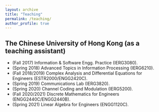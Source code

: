 ```yaml
---
layout: archive
title: "Teaching"
permalink: /teaching/
author_profile: true
---
```


## The Chinese University of Hong Kong (as a teaching assistant)
* (Fall 2017) Information & Software Engg. Practice (IERG3080).
* (Spring 2018) Advanced Topics in Information Processing (IERG6210).
* (Fall 2018/2019) Complex Analysis and Differential Equations for Engineers (ESTR2000/ENGG2420C).
* (Spring 2019) Communications Lab (IERG3820).
* (Spring 2020) Channel Coding and Modulation (IERG5200).
* (Fall 2020/2021) Discrete Mathematics for Engineers (ENGG2440C/ENGG2440B).
* (Spring 2021) Linear Algebra for Engineers (ENGG1120C).